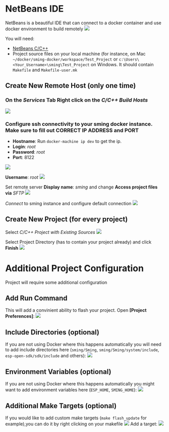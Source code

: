 # NetBeans IDE
NetBeans is a beautiful IDE that can connect to a docker container and use docker environment to build remotely
![](http://content.screencast.com/users/kireevco/folders/Jing/media/50a86587-4069-49dd-afce-3464a58c766a/00000015.png)

You will need:
- [NetBeans C/C++](https://netbeans.org/downloads/)
- Project source files on your local machine (for instance, on Mac `~/docker/sming-docker/workspace/Test_Project` or `c:\Users\<Your_Username>\sming\Test_Project` on Windows. It should contain `Makefile` and `Makefile-user.mk`



## Create New Remote Host (only one time)
### On the _Services_ Tab Right click on the _C/C++ Build Hosts_
![](http://content.screencast.com/users/kireevco/folders/Jing/media/14204218-76e9-4a33-bde9-fd14d6402fa9/00000003.png)

### Configure ssh connectivity to your sming docker instance. Make sure to fill out __CORRECT IP ADDRESS__ and __PORT__
  - __Hostname__: Run ```docker-machine ip dev``` to get the ip.
  - __Login__: _root_
  - __Password__: _root_
  - __Port__: 8122


![](http://content.screencast.com/users/kireevco/folders/Jing/media/1f72f7c5-a6ef-4e61-ad50-1651a645713f/00000002.png)

__Username__: _root_
![](http://content.screencast.com/users/kireevco/folders/Jing/media/a7d99deb-437c-47ba-9ef2-990533a72374/00000004.png)

Set remote server __Display name__: _sming_ and change __Access project files via__ _SFTP_
![](http://content.screencast.com/users/kireevco/folders/Jing/media/4c0a7f15-db65-4a67-aa63-c134d3d9f8cd/00000005.png)

_Connect_ to sming instance and configure default connection
![](http://content.screencast.com/users/kireevco/folders/Jing/media/7e5f9280-d06a-4b81-9c85-986d475b3d19/00000007.png)

## Create New Project (for every project)
Select _C/C++ Project with Existing Sources_
![](http://content.screencast.com/users/kireevco/folders/Jing/media/46b75755-ae5d-4c12-8ea6-d9092ad56687/00000008.png)

Select Project Directory (has to contain your project already) and click __Finish__
![](http://content.screencast.com/users/kireevco/folders/Jing/media/60e991b1-40a8-48f3-84d6-c1aa3ddcd3f5/00000009.png)


# Additional Project Configuration
Project will require some additional configuration

## Add Run Command
This will add a convinient ability to flash your project.
Open __[Project Preferences]__:
![](http://content.screencast.com/users/kireevco/folders/Jing/media/4aa598fa-8351-43af-9590-7756486606ea/00000016.png)

## Include Directories (optional)
If you are not using Docker where this happens automatically you will need to add include directories here (`sming/Sming`, `sming/Sming/system/include`, `esp-open-sdk/sdk/include` and others):
![](http://content.screencast.com/users/kireevco/folders/Jing/media/84bea198-a04a-4754-bcf0-5ba7cbb1e735/00000018.png)

## Environment Variables (optional)
If you are not using Docker where this happens automatically you might want to add environment variables here (`ESP_HOME`, `SMING_HOME`):
![](http://content.screencast.com/users/kireevco/folders/Jing/media/af3b1b15-a9da-4502-a46d-924693b744ff/00000019.png)

## Additional Make Targets (optional)
If you would like to add custom make targets (`make flash_update` for example),you can do it by right clicking on your makefile
![](http://content.screencast.com/users/kireevco/folders/Jing/media/15c9c0ee-c4fd-4ca9-b91b-dafa9b3a0a6f/00000034.png)
Add a target:
![](http://content.screencast.com/users/kireevco/folders/Jing/media/4199cf71-c4bd-4829-9988-3bdb96e65dfd/00000035.png)

